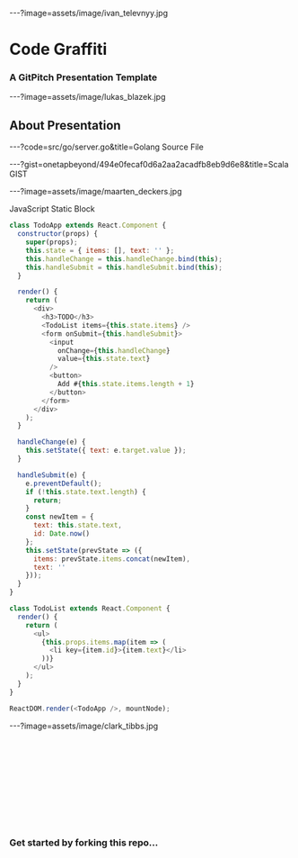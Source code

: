 ---?image=assets/image/ivan_televnyy.jpg

# Code Graffiti

### A GitPitch Presentation Template

---?image=assets/image/lukas_blazek.jpg

## About Presentation

---?code=src/go/server.go&title=Golang Source File

---?gist=onetapbeyond/494e0fecaf0d6a2aa2acadfb8eb9d6e8&title=Scala GIST

---?image=assets/image/maarten_deckers.jpg

JavaScript Static Block

```js
class TodoApp extends React.Component {
  constructor(props) {
    super(props);
    this.state = { items: [], text: '' };
    this.handleChange = this.handleChange.bind(this);
    this.handleSubmit = this.handleSubmit.bind(this);
  }

  render() {
    return (
      <div>
        <h3>TODO</h3>
        <TodoList items={this.state.items} />
        <form onSubmit={this.handleSubmit}>
          <input
            onChange={this.handleChange}
            value={this.state.text}
          />
          <button>
            Add #{this.state.items.length + 1}
          </button>
        </form>
      </div>
    );
  }

  handleChange(e) {
    this.setState({ text: e.target.value });
  }

  handleSubmit(e) {
    e.preventDefault();
    if (!this.state.text.length) {
      return;
    }
    const newItem = {
      text: this.state.text,
      id: Date.now()
    };
    this.setState(prevState => ({
      items: prevState.items.concat(newItem),
      text: ''
    }));
  }
}

class TodoList extends React.Component {
  render() {
    return (
      <ul>
        {this.props.items.map(item => (
          <li key={item.id}>{item.text}</li>
        ))}
      </ul>
    );
  }
}

ReactDOM.render(<TodoApp />, mountNode);
```

---?image=assets/image/clark_tibbs.jpg

<br><br><br>
<br><br><br>
<br><br><br>

### Get started by forking this repo...

